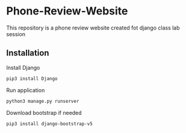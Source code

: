 # Phone-Review-Website

This repository is a phone review website created fot django class lab session

## Installation

Install Django
```bash
pip3 install Django
```

Run application
```bash
python3 manage.py runserver
```

Download bootstrap if needed
```bash
pip3 install django-bootstrap-v5
```
